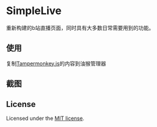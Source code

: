 # SimpleLive

重新构建的b站直播页面，同时具有大多数日常需要用到的功能。

## 使用

复制[Tampermonkey.js](https://github.com/114514ns/SimpleLive/blob/master/Tampermonkey.js)的内容到油猴管理器

## 截图

## License

Licensed under the [MIT license](https://github.com/frontio-ai/vite-template/blob/main/LICENSE).
